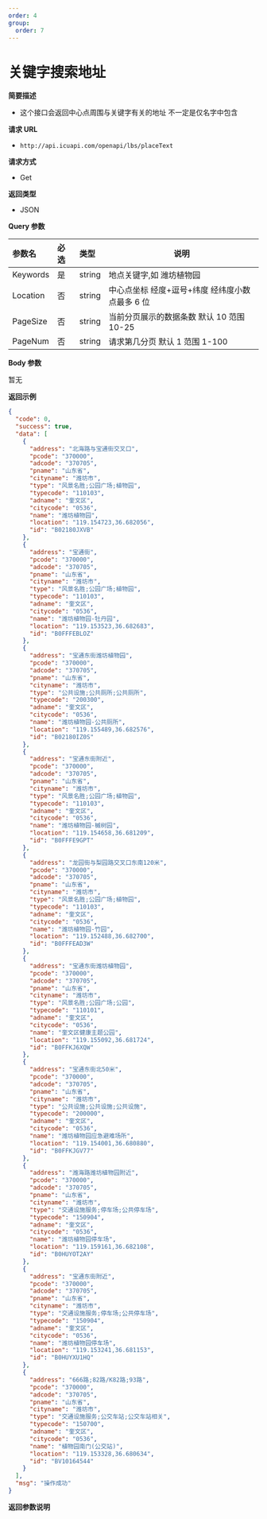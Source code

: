 ```yaml
---
order: 4
group:
  order: 7
---
```


# 关键字搜索地址

**简要描述**

- 这个接口会返回中心点周围与关键字有关的地址 不一定是仅名字中包含

**请求 URL**

- `http://api.icuapi.com/openapi/lbs/placeText`

**请求方式**

- Get

**返回类型**

- JSON

**Query 参数**

| 参数名   | 必选 | 类型   | 说明                                            |
| :------- | :--- | :----- | ----------------------------------------------- |
| Keywords | 是   | string | 地点关键字,如 潍坊植物园                        |
| Location | 否   | string | 中心点坐标 经度+逗号+纬度 经纬度小数点最多 6 位 |
| PageSize | 否   | string | 当前分页展示的数据条数 默认 10 范围 10-25       |
| PageNum  | 否   | string | 请求第几分页 默认 1 范围 1-100                  |

**Body 参数**

暂无

**返回示例**

```json
{
  "code": 0,
  "success": true,
  "data": [
    {
      "address": "北海路与宝通街交叉口",
      "pcode": "370000",
      "adcode": "370705",
      "pname": "山东省",
      "cityname": "潍坊市",
      "type": "风景名胜;公园广场;植物园",
      "typecode": "110103",
      "adname": "奎文区",
      "citycode": "0536",
      "name": "潍坊植物园",
      "location": "119.154723,36.682056",
      "id": "B02180JXVB"
    },
    {
      "address": "宝通街",
      "pcode": "370000",
      "adcode": "370705",
      "pname": "山东省",
      "cityname": "潍坊市",
      "type": "风景名胜;公园广场;植物园",
      "typecode": "110103",
      "adname": "奎文区",
      "citycode": "0536",
      "name": "潍坊植物园-牡丹园",
      "location": "119.153523,36.682683",
      "id": "B0FFFEBLOZ"
    },
    {
      "address": "宝通东街潍坊植物园",
      "pcode": "370000",
      "adcode": "370705",
      "pname": "山东省",
      "cityname": "潍坊市",
      "type": "公共设施;公共厕所;公共厕所",
      "typecode": "200300",
      "adname": "奎文区",
      "citycode": "0536",
      "name": "潍坊植物园-公共厕所",
      "location": "119.155489,36.682576",
      "id": "B02180IZ0S"
    },
    {
      "address": "宝通东街附近",
      "pcode": "370000",
      "adcode": "370705",
      "pname": "山东省",
      "cityname": "潍坊市",
      "type": "风景名胜;公园广场;植物园",
      "typecode": "110103",
      "adname": "奎文区",
      "citycode": "0536",
      "name": "潍坊植物园-槭树园",
      "location": "119.154658,36.681209",
      "id": "B0FFFE9GPT"
    },
    {
      "address": "龙园街与梨园路交叉口东南120米",
      "pcode": "370000",
      "adcode": "370705",
      "pname": "山东省",
      "cityname": "潍坊市",
      "type": "风景名胜;公园广场;植物园",
      "typecode": "110103",
      "adname": "奎文区",
      "citycode": "0536",
      "name": "潍坊植物园-竹园",
      "location": "119.152488,36.682700",
      "id": "B0FFFEAD3W"
    },
    {
      "address": "宝通东街潍坊植物园",
      "pcode": "370000",
      "adcode": "370705",
      "pname": "山东省",
      "cityname": "潍坊市",
      "type": "风景名胜;公园广场;公园",
      "typecode": "110101",
      "adname": "奎文区",
      "citycode": "0536",
      "name": "奎文区健康主题公园",
      "location": "119.155092,36.681724",
      "id": "B0FFKJ6XQW"
    },
    {
      "address": "宝通东街北50米",
      "pcode": "370000",
      "adcode": "370705",
      "pname": "山东省",
      "cityname": "潍坊市",
      "type": "公共设施;公共设施;公共设施",
      "typecode": "200000",
      "adname": "奎文区",
      "citycode": "0536",
      "name": "潍坊植物园应急避难场所",
      "location": "119.154001,36.680880",
      "id": "B0FFKJGV77"
    },
    {
      "address": "潍海路潍坊植物园附近",
      "pcode": "370000",
      "adcode": "370705",
      "pname": "山东省",
      "cityname": "潍坊市",
      "type": "交通设施服务;停车场;公共停车场",
      "typecode": "150904",
      "adname": "奎文区",
      "citycode": "0536",
      "name": "潍坊植物园停车场",
      "location": "119.159161,36.682108",
      "id": "B0HUYOT2AY"
    },
    {
      "address": "宝通东街附近",
      "pcode": "370000",
      "adcode": "370705",
      "pname": "山东省",
      "cityname": "潍坊市",
      "type": "交通设施服务;停车场;公共停车场",
      "typecode": "150904",
      "adname": "奎文区",
      "citycode": "0536",
      "name": "潍坊植物园停车场",
      "location": "119.153241,36.681153",
      "id": "B0HUYXU1HQ"
    },
    {
      "address": "666路;82路/K82路;93路",
      "pcode": "370000",
      "adcode": "370705",
      "pname": "山东省",
      "cityname": "潍坊市",
      "type": "交通设施服务;公交车站;公交车站相关",
      "typecode": "150700",
      "adname": "奎文区",
      "citycode": "0536",
      "name": "植物园南门(公交站)",
      "location": "119.153328,36.680634",
      "id": "BV10164544"
    }
  ],
  "msg": "操作成功"
}
```

**返回参数说明**
